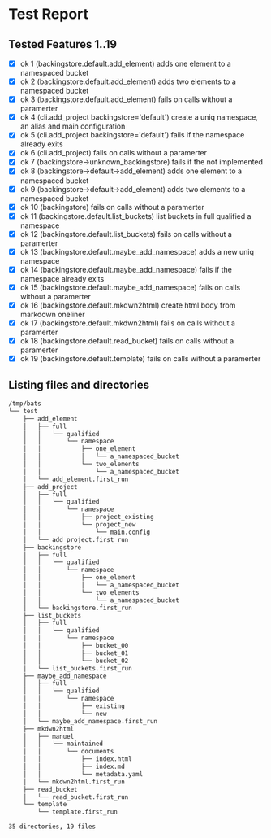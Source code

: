 # Test Report
## Tested Features 1..19
- [x] ok 1 (backingstore.default.add_element) adds one element to a namespaced bucket
- [x] ok 2 (backingstore.default.add_element) adds two elements to a namespaced bucket
- [x] ok 3 (backingstore.default.add_element) fails on calls without a paramerter
- [x] ok 4 (cli.add_project backingstore='default') create a uniq namespace, an alias and main configuration
- [x] ok 5 (cli.add_project backingstore='default') fails if the namespace already exits
- [x] ok 6 (cli.add_project) fails on calls without a paramerter
- [x] ok 7 (backingstore->unknown_backingstore) fails if the not implemented
- [x] ok 8 (backingstore->default->add_element) adds one element to a namespaced bucket
- [x] ok 9 (backingstore->default->add_element) adds two elements to a namespaced bucket
- [x] ok 10 (backingstore) fails on calls without a paramerter
- [x] ok 11 (backingstore.default.list_buckets) list buckets in full qualified a namespace
- [x] ok 12 (backingstore.default.list_buckets) fails on calls without a paramerter
- [x] ok 13 (backingstore.default.maybe_add_namespace) adds a new uniq namespace
- [x] ok 14 (backingstore.default.maybe_add_namespace) fails if the namespace already exits
- [x] ok 15 (backingstore.default.maybe_add_namespace) fails on calls without a paramerter
- [x] ok 16 (backingstore.default.mkdwn2html) create html body from markdown oneliner
- [x] ok 17 (backingstore.default.mkdwn2html) fails on calls without a paramerter
- [x] ok 18 (backingstore.default.read_bucket) fails on calls without a paramerter
- [x] ok 19 (backingstore.default.template) fails on calls without a paramerter

## Listing files and directories
``` bash
/tmp/bats
└── test
    ├── add_element
    │   ├── full
    │   │   └── qualified
    │   │       └── namespace
    │   │           ├── one_element
    │   │           │   └── a_namespaced_bucket
    │   │           └── two_elements
    │   │               └── a_namespaced_bucket
    │   └── add_element.first_run
    ├── add_project
    │   ├── full
    │   │   └── qualified
    │   │       └── namespace
    │   │           ├── project_existing
    │   │           └── project_new
    │   │               └── main.config
    │   └── add_project.first_run
    ├── backingstore
    │   ├── full
    │   │   └── qualified
    │   │       └── namespace
    │   │           ├── one_element
    │   │           │   └── a_namespaced_bucket
    │   │           └── two_elements
    │   │               └── a_namespaced_bucket
    │   └── backingstore.first_run
    ├── list_buckets
    │   ├── full
    │   │   └── qualified
    │   │       └── namespace
    │   │           ├── bucket_00
    │   │           ├── bucket_01
    │   │           └── bucket_02
    │   └── list_buckets.first_run
    ├── maybe_add_namespace
    │   ├── full
    │   │   └── qualified
    │   │       └── namespace
    │   │           ├── existing
    │   │           └── new
    │   └── maybe_add_namespace.first_run
    ├── mkdwn2html
    │   ├── manuel
    │   │   └── maintained
    │   │       └── documents
    │   │           ├── index.html
    │   │           ├── index.md
    │   │           └── metadata.yaml
    │   └── mkdwn2html.first_run
    ├── read_bucket
    │   └── read_bucket.first_run
    └── template
        └── template.first_run

35 directories, 19 files
```
